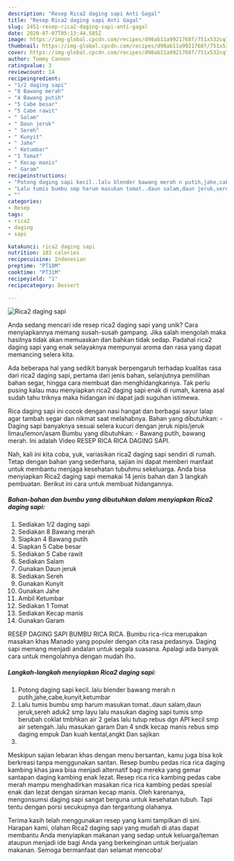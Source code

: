 ```yaml
---
description: "Resep Rica2 daging sapi Anti Gagal"
title: "Resep Rica2 daging sapi Anti Gagal"
slug: 2451-resep-rica2-daging-sapi-anti-gagal
date: 2020-07-07T05:13:44.585Z
image: https://img-global.cpcdn.com/recipes/d98ab11a9921768f/751x532cq70/rica2-daging-sapi-foto-resep-utama.jpg
thumbnail: https://img-global.cpcdn.com/recipes/d98ab11a9921768f/751x532cq70/rica2-daging-sapi-foto-resep-utama.jpg
cover: https://img-global.cpcdn.com/recipes/d98ab11a9921768f/751x532cq70/rica2-daging-sapi-foto-resep-utama.jpg
author: Tommy Cannon
ratingvalue: 3
reviewcount: 14
recipeingredient:
- "1/2 daging sapi"
- "8 Bawang merah"
- "4 Bawang putih"
- "5 Cabe besar"
- "5 Cabe rawit"
- " Salam"
- " Daun jeruk"
- " Sereh"
- " Kunyit"
- " Jahe"
- " Ketumbar"
- "1 Tomat"
- " Kecap manis"
- " Garam"
recipeinstructions:
- "Potong daging sapi kecil..lalu blender bawang merah n putih,jahe,cabe,kunyit,ketumbar"
- "Lalu tumis bumbu smp harum masukan tomat..daun salam,daun jeruk,sereh aduk2 smp layu lalu masukan daging sapi tumis smp berubah coklat tmbhkan air 2 gelas lalu tutup rebus dgn API kecil smp air setengah..lalu masukan garam Dan 4 sndk kecap manis rebus smp daging empuk Dan kuah kental,angkt Dan sajikan"
- ""
categories:
- Resep
tags:
- rica2
- daging
- sapi

katakunci: rica2 daging sapi 
nutrition: 183 calories
recipecuisine: Indonesian
preptime: "PT18M"
cooktime: "PT31M"
recipeyield: "1"
recipecategory: Dessert

---
```



![Rica2 daging sapi](https://img-global.cpcdn.com/recipes/d98ab11a9921768f/751x532cq70/rica2-daging-sapi-foto-resep-utama.jpg)

Anda sedang mencari ide resep rica2 daging sapi yang unik? Cara menyiapkannya memang susah-susah gampang. Jika salah mengolah maka hasilnya tidak akan memuaskan dan bahkan tidak sedap. Padahal rica2 daging sapi yang enak selayaknya mempunyai aroma dan rasa yang dapat memancing selera kita.

Ada beberapa hal yang sedikit banyak berpengaruh terhadap kualitas rasa dari rica2 daging sapi, pertama dari jenis bahan, selanjutnya pemilihan bahan segar, hingga cara membuat dan menghidangkannya. Tak perlu pusing kalau mau menyiapkan rica2 daging sapi enak di rumah, karena asal sudah tahu triknya maka hidangan ini dapat jadi suguhan istimewa.

Rica daging sapi ini cocok dengan nasi hangat dan berbagai sayur lalap agar tambah segar dan nikmat saat melahabnya. Bahan yang dibutuhkan: - Daging sapi banyaknya sesuai selera kucuri dengan jeruk nipis/jeruk limau/lemon/asam Bumbu yang dibutuhkan: - Bawang putih, bawang merah. Ini adalah Video RESEP RICA RICA DAGING SAPI.


Nah, kali ini kita coba, yuk, variasikan rica2 daging sapi sendiri di rumah. Tetap dengan bahan yang sederhana, sajian ini dapat memberi manfaat untuk membantu menjaga kesehatan tubuhmu sekeluarga. Anda bisa menyiapkan Rica2 daging sapi memakai 14 jenis bahan dan 3 langkah pembuatan. Berikut ini cara untuk membuat hidangannya.

<!--inarticleads1-->

##### Bahan-bahan dan bumbu yang dibutuhkan dalam menyiapkan Rica2 daging sapi:

1. Sediakan 1/2 daging sapi
1. Sediakan 8 Bawang merah
1. Siapkan 4 Bawang putih
1. Siapkan 5 Cabe besar
1. Sediakan 5 Cabe rawit
1. Sediakan  Salam
1. Gunakan  Daun jeruk
1. Sediakan  Sereh
1. Gunakan  Kunyit
1. Gunakan  Jahe
1. Ambil  Ketumbar
1. Sediakan 1 Tomat
1. Sediakan  Kecap manis
1. Gunakan  Garam


RESEP DAGING SAPI BUMBU RICA RICA. Bumbu rica-rica merupakan masakan khas Manado yang populer dengan cita rasa pedasnya. Daging sapi memang menjadi andalan untuk segala suasana. Apalagi ada banyak cara untuk mengolahnya dengan mudah lho. 

<!--inarticleads2-->

##### Langkah-langkah menyiapkan Rica2 daging sapi:

1. Potong daging sapi kecil..lalu blender bawang merah n putih,jahe,cabe,kunyit,ketumbar
1. Lalu tumis bumbu smp harum masukan tomat..daun salam,daun jeruk,sereh aduk2 smp layu lalu masukan daging sapi tumis smp berubah coklat tmbhkan air 2 gelas lalu tutup rebus dgn API kecil smp air setengah..lalu masukan garam Dan 4 sndk kecap manis rebus smp daging empuk Dan kuah kental,angkt Dan sajikan
1. 


Meskipun sajian lebaran khas dengan menu bersantan, kamu juga bisa kok berkreasi tanpa menggunakan santan. Resep bumbu pedas rica rica daging kambing khas jawa bisa menjadi alternatif bagi mereka yang gemar santapan daging kambing enak lezat. Resep rica rica kambing pedas cabe merah mampu menghadirkan masakan rica rica kambing pedas spesial enak dan lezat dengan siraman kecap manis. Oleh karenanya, mengonsumsi daging sapi sangat berguna untuk kesehatan tubuh. Tapi tentu dengan porsi secukupnya dan tergantung olahanya. 

Terima kasih telah menggunakan resep yang kami tampilkan di sini. Harapan kami, olahan Rica2 daging sapi yang mudah di atas dapat membantu Anda menyiapkan makanan yang sedap untuk keluarga/teman ataupun menjadi ide bagi Anda yang berkeinginan untuk berjualan makanan. Semoga bermanfaat dan selamat mencoba!
